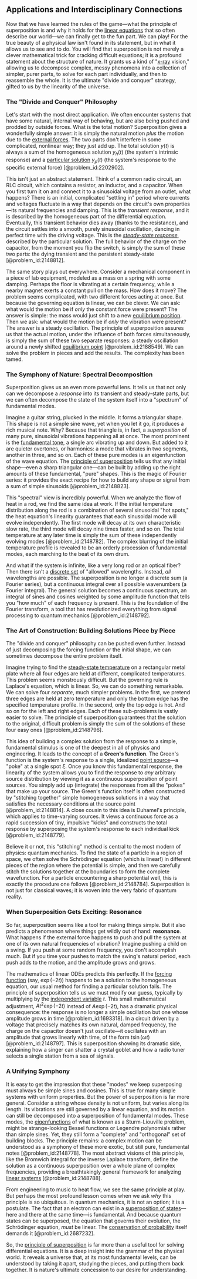 ## Applications and Interdisciplinary Connections

Now that we have learned the rules of the game—what the principle of superposition is and why it holds for the [linear equations](@article_id:150993) that so often describe our world—we can finally get to the fun part. We can play! For the true beauty of a physical law isn't found in its statement, but in what it allows us to see and to do. You will find that superposition is not merely a clever mathematical trick for cracking difficult equations; it is a profound statement about the structure of nature. It grants us a kind of "[x-ray](@article_id:187155) vision," allowing us to decompose complex, messy phenomena into a collection of simpler, purer parts, to solve for each part individually, and then to reassemble the whole. It is the ultimate "divide and conquer" strategy, gifted to us by the linearity of the universe.

### The "Divide and Conquer" Philosophy

Let's start with the most direct application. We often encounter systems that have some natural, internal way of behaving, but are also being pushed and prodded by outside forces. What is the total motion? Superposition gives a wonderfully simple answer: it is simply the natural motion *plus* the motion due to the [external forces](@article_id:185989). The two parts don't interfere in some complicated, nonlinear way; they just add up. The total solution $y(t)$ is always a sum of the homogeneous solution $y_h(t)$ (the system's intrinsic response) and a [particular solution](@article_id:148586) $y_p(t)$ (the system's response to the specific external force) [@problem_id:2202902].

This isn't just an abstract statement. Think of a common radio circuit, an RLC circuit, which contains a resistor, an inductor, and a capacitor. When you first turn it on and connect it to a sinusoidal voltage from an outlet, what happens? There is an initial, complicated "settling in" period where currents and voltages fluctuate in a way that depends on the circuit's own properties—its natural frequencies and damping. This is the *transient response*, and it is described by the homogeneous part of the differential equation. Eventually, this transient behavior dies away (thanks to the resistance), and the circuit settles into a smooth, purely sinusoidal oscillation, dancing in perfect time with the driving voltage. This is the *[steady-state response](@article_id:173293)*, described by the particular solution. The full behavior of the charge on the capacitor, from the moment you flip the switch, is simply the sum of these two parts: the dying transient and the persistent steady-state [@problem_id:2148812].

The same story plays out everywhere. Consider a mechanical component in a piece of lab equipment, modeled as a mass on a spring with some damping. Perhaps the floor is vibrating at a certain frequency, while a nearby magnet exerts a constant pull on the mass. How does it move? The problem seems complicated, with two different forces acting at once. But because the governing equation is linear, we can be clever. We can ask: what would the motion be if *only* the constant force were present? The answer is simple: the mass would just shift to a new [equilibrium position](@article_id:271898). Then we ask: what would the motion be if *only* the vibration were present? The answer is a steady oscillation. The principle of superposition assures us that the actual motion, under the influence of both forces simultaneously, is simply the sum of these two separate responses: a steady oscillation around a newly shifted [equilibrium point](@article_id:272211) [@problem_id:2188549]. We can solve the problem in pieces and add the results. The complexity has been tamed.

### The Symphony of Nature: Spectral Decomposition

Superposition gives us an even more powerful lens. It tells us that not only can we decompose a *response* into its transient and steady-state parts, but we can often decompose the state of the system itself into a "spectrum" of fundamental modes.

Imagine a guitar string, plucked in the middle. It forms a triangular shape. This shape is not a simple sine wave, yet when you let it go, it produces a rich musical note. Why? Because that triangle is, in fact, a *superposition* of many pure, sinusoidal vibrations happening all at once. The most prominent is the [fundamental tone](@article_id:181668), a single arc vibrating up and down. But added to it are quieter overtones, or harmonics: a mode that vibrates in two segments, another in three, and so on. Each of these pure modes is an eigenfunction of the wave equation. The [principle of superposition](@article_id:147588) tells us that any initial shape—even a sharp triangular one—can be built by adding up the right amounts of these fundamental, "pure" shapes. This is the magic of Fourier series: it provides the exact recipe for how to build any shape or signal from a sum of simple sinusoids [@problem_id:2148823].

This "spectral" view is incredibly powerful. When we analyze the flow of heat in a rod, we find the same idea at work. If the initial temperature distribution along the rod is a combination of several sinusoidal "hot spots," the heat equation's linearity guarantees that each sinusoidal mode will evolve independently. The first mode will decay at its own characteristic slow rate, the third mode will decay nine times faster, and so on. The total temperature at any later time is simply the sum of these independently evolving modes [@problem_id:2148782]. The complex blurring of the initial temperature profile is revealed to be an orderly procession of fundamental modes, each marching to the beat of its own drum.

And what if the system is infinite, like a very long rod or an optical fiber? Then there isn't a [discrete set](@article_id:145529) of "allowed" wavelengths. Instead, *all* wavelengths are possible. The superposition is no longer a discrete sum (a Fourier series), but a continuous integral over all possible wavenumbers (a Fourier integral). The general solution becomes a continuous spectrum, an integral of sines and cosines weighted by some amplitude function that tells you "how much" of each frequency is present. This is the foundation of the Fourier transform, a tool that has revolutionized everything from signal processing to quantum mechanics [@problem_id:2148792].

### The Art of Construction: Building Solutions Piece by Piece

The "divide and conquer" philosophy can be pushed even further. Instead of just decomposing the forcing function or the initial shape, we can sometimes decompose the entire problem itself.

Imagine trying to find the [steady-state temperature](@article_id:136281) on a rectangular metal plate where all four edges are held at different, complicated temperatures. This problem seems monstrously difficult. But the governing rule is Laplace's equation, which is linear. So, we can do something remarkable. We can solve four *separate*, much simpler problems. In the first, we pretend three edges are held at zero temperature and only the bottom edge has the specified temperature profile. In the second, only the top edge is hot. And so on for the left and right edges. Each of these sub-problems is vastly easier to solve. The principle of superposition guarantees that the solution to the original, difficult problem is simply the sum of the solutions of these four easy ones [@problem_id:2148796].

This idea of building a complex solution from the response to a simple, fundamental stimulus is one of the deepest in all of physics and engineering. It leads to the concept of a **Green's function**. The Green's function is the system's response to a single, idealized [point source](@article_id:196204)—a "poke" at a single spot $\xi$. Once you know this fundamental response, the linearity of the system allows you to find the response to *any* arbitrary source distribution by viewing it as a continuous superposition of point sources. You simply add up (integrate) the responses from all the "pokes" that make up your source. The Green's function itself is often constructed by "stitching together" simple homogeneous solutions in a way that satisfies the necessary conditions at the source point [@problem_id:2148814]. A close cousin to this idea is Duhamel's principle, which applies to time-varying sources. It views a continuous force as a rapid succession of tiny, impulsive "kicks" and constructs the total response by superposing the system's response to each individual kick [@problem_id:2148779].

Believe it or not, this "stitching" method is central to the most modern of physics: quantum mechanics. To find the state of a particle in a region of space, we often solve the Schrödinger equation (which is linear!) in different pieces of the region where the potential is simple, and then we carefully stitch the solutions together at the boundaries to form the complete wavefunction. For a particle encountering a sharp potential well, this is exactly the procedure one follows [@problem_id:2148784]. Superposition is not just for classical waves; it is woven into the very fabric of quantum reality.

### When Superposition Gets Exciting: Resonance

So far, superposition seems like a tool for making things simple. But it also predicts a phenomenon where things get wildly out of hand: **resonance**. What happens if the external force happens to push and pull the system at one of its own natural frequencies of vibration? Imagine pushing a child on a swing. If you push at some random frequency, you don't accomplish much. But if you time your pushes to match the swing's natural period, each push adds to the motion, and the amplitude grows and grows.

The mathematics of linear ODEs predicts this perfectly. If the [forcing function](@article_id:268399) (say, $\exp(-2t)$) happens to be a solution to the homogeneous equation, our usual method for finding a particular solution fails. The principle of superposition tells us we must modify our guess, typically by multiplying by the [independent variable](@article_id:146312) $t$. This small mathematical adjustment, $A t^2 \exp(-2t)$ instead of $A \exp(-2t)$, has a dramatic physical consequence: the response is no longer a simple oscillation but one whose amplitude grows in time [@problem_id:1693318]. In a circuit driven by a voltage that precisely matches its own natural, damped frequency, the charge on the capacitor doesn't just oscillate—it oscillates with an amplitude that grows linearly with time, of the form $t \sin(\omega t)$ [@problem_id:2148797]. This is superposition showing its dramatic side, explaining how a singer can shatter a crystal goblet and how a radio tuner selects a single station from a sea of signals.

### A Unifying Symphony

It is easy to get the impression that these "modes" we keep superposing must always be simple sines and cosines. This is true for many simple systems with uniform properties. But the power of superposition is far more general. Consider a string whose density is not uniform, but varies along its length. Its vibrations are still governed by a linear equation, and its motion can still be decomposed into a superposition of fundamental modes. These modes, the [eigenfunctions](@article_id:154211) of what is known as a Sturm-Liouville problem, might be strange-looking Bessel functions or Legendre polynomials rather than simple sines. Yet, they still form a "complete" and "orthogonal" set of building blocks. The principle remains: a complex motion can be understood as a symphony of these more exotic, but still pure, fundamental notes [@problem_id:2148778]. The most abstract visions of this principle, like the Bromwich integral for the inverse Laplace transform, define the solution as a continuous superposition over a whole plane of complex frequencies, providing a breathtakingly general framework for analyzing [linear systems](@article_id:147356) [@problem_id:2148788].

From engineering to music to heat flow, we see the same principle at play. But perhaps the most profound lesson comes when we ask *why* this principle is so ubiquitous. In quantum mechanics, it is not an option; it is a postulate. The fact that an electron can exist in a [superposition of states](@article_id:273499)—here and there at the same time—is fundamental. And because quantum states can be superposed, the equation that governs their evolution, the Schrödinger equation, *must* be linear. The [conservation of probability](@article_id:149142) itself demands it [@problem_id:2687232].

So, the [principle of superposition](@article_id:147588) is far more than a useful tool for solving differential equations. It is a deep insight into the grammar of the physical world. It reveals a universe that, at its most fundamental levels, can be understood by taking it apart, studying the pieces, and putting them back together. It is nature's ultimate concession to our desire for understanding.